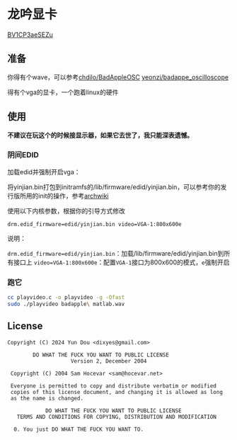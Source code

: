 # 龙吟显卡

[BV1CP3aeSEZu](https://www.bilibili.com/video/BV1CP3aeSEZu)

## 准备

你得有个wave，可以参考[chdilo/BadAppleOSC](https://github.com/chdilo/BadAppleOSC) [yeonzi/badappe_oscilloscope](https://github.com/yeonzi/badappe_oscilloscope)

得有个vga的显卡，一个跑着linux的硬件

## 使用

**不建议在玩这个的时候接显示器，如果它去世了，我只能深表遗憾。**

### 阴间EDID

加载edid并强制开启vga：

将yinjian.bin打包到initramfs的/lib/firmware/edid/yinjian.bin，可以参考你的发行版所用的init的操作，参考[archwiki](https://wiki.archlinux.org/title/Kernel_mode_setting)

使用以下内核参数，根据你的引导方式修改

```
drm.edid_firmware=edid/yinjian.bin video=VGA-1:800x600e
```

说明：

`drm.edid_firmware=edid/yinjian.bin`：加载/lib/firmware/edid/yinjian.bin到所有接口上
`video=VGA-1:800x600e`：配置`VGA-1`接口为800x600的模式，`e`强制开启

### 跑它

```bash
cc playvideo.c -o playvideo -g -Ofast
sudo ./playvideo badapple\ matlab.wav
```

## License

```text
Copyright (C) 2024 Yun Dou <dixyes@gmail.com>

        DO WHAT THE FUCK YOU WANT TO PUBLIC LICENSE 
                    Version 2, December 2004 

 Copyright (C) 2004 Sam Hocevar <sam@hocevar.net> 

 Everyone is permitted to copy and distribute verbatim or modified 
 copies of this license document, and changing it is allowed as long 
 as the name is changed. 

            DO WHAT THE FUCK YOU WANT TO PUBLIC LICENSE 
   TERMS AND CONDITIONS FOR COPYING, DISTRIBUTION AND MODIFICATION 

  0. You just DO WHAT THE FUCK YOU WANT TO.
```
